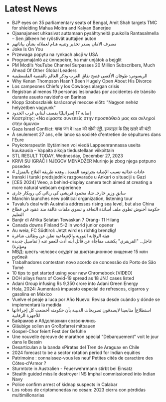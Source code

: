 # Latest News
-  BJP eyes on 35 parliamentary seats of Bengal, Amit Shah targets TMC for shielding Mahua Moitra and Kalyan Banerjee
-  Ojaanajaneet uhkasivat auttamaan pysähtyneitä puukolla Rantasalmella – Sen jälkeen he ryöstivät auttajien auton
-  مصرف الامان يصدر تحذير وتنبيه هـام لعملائه بشأن بياناتهم
-  Joke Is On You
-  Przewaga popytu na rynkach akcji w USA
-  Programajánló az ünnepekre, ha már unjátok a bejglit
-  PM Modi’s YouTube Channel Surpasses 20 Million Subscribers, Much Ahead Of Other Global Leaders
-  الريسوني: طوفان الأقصى فضح نفاق الغرب وذكر العالم بالقضية الفلسطينية
-  Why Kenan Thompson Hasn't Been Hugely Open About His Divorce
-  Los campeones Chiefs y los Cowboys alargan crisis
-  Registran al menos 19 personas lesionadas por accidentes de tránsito durante asueto navideño en Barinas
-  Klopp Szoboszlaiék karácsonyi meccse előtt: "Nagyon nehéz helyzetben vagyunk"
-  إصابة 17 إسرائيليًا بقصف لبناني قرب الحدود
-  Καστρίτης: «Να είμαστε συνεπείς στην προσπάθειά μας και σκληροί στην άμυνα»
-  Gaza Israel Conflict: गाजा जंग में Iran की सीधी एंट्री..इजराइल के लिए खतरे की घंटी
-  À seulement 27 ans, elle lance sa société d'entretien de sépultures dans l'Eure
-  Psykoterapeutin löytäminen voi viedä Lappeenrannassa useita kuukausia – Vapaita aikoja tiedustellaan viikoittain
-  STL RESULT TODAY, Wednesday, December 27, 2023
-  KRIVI SU IGRAČ I NJEGOV MENADŽER Murinjo je zbog njega potpuno posedeo
-  4 عادات غذائية تسبب الإصابة بجرثومة المعدة.. وهذه طريقة العلاج بالمنزل
-  Iranski i turski predsjednik razgovaraće u Ankari o situaciji u Gazi
-  [CES 2024] Veeo, a behind-display camera tech aimed at creating a more natural webcam experience
-  سابق وزیر خارجہ شاہ محمود قریشی کی رہائی کی روبکار جاری
-  Manchin launches new political organization, listening tour
-  Tuvalu’s deal with Australia addresses rising sea level, but also China
-  حكومة أخنوش تطوي ملف أساتذة التعاقد و تسوي ملفات عالقة منذ عقود في قطاع التعليم
-  Banjir di Afrika Selatan Tewaskan 7 Orang- 11 Hilang
-  Canada downs Finland 5-2 in world junior opener
-  Au weia, FC Südtirol: Jetzt wird es richtig brenzlig!
-  هيئة الرقابة النووية والإشعاعية تعلن عن وظائف شاغرة
-  عاجل.. "القريقري" يكشف مفاجأة عن قاتل ابنه أدت للعفو عنه ( تفاصيل جديدة ومؤثرة)
-  МВД: шесть человек осудят за дистанционное хищение 15 млн рублей
-  Trabalhadores contestam novo acordo de concessão do Porto de São Tomé
-  10 tips to get started using your new Chromebook [VIDEO]
-  DOH allays fears of Covid-19 spread as 18 JN.1 cases listed
-  Adani Group infusing Rs 9,350 crore into Adani Green Energy
-  Hola, 2024: Aumentará impuesto especial de refrescos, cigarros y gasolina en México
-  Vuelve el peaje a luca por Año Nuevo: Revisa desde cuándo y dónde se implementará la medida
-  استطلاع| متابعينا لايصدقون تصريحات الدبيبة بأن حكومته أخضعت كل إجراءاتها للأجهزة الرقابية
-  Байрамов и Абдоллахиан созвонились
-  Gläubige sollen an Großpfarrei mitbauen
-  Gospel-Chor feiert Fest der Gefühle
-  Une nouvelle épreuve de marathon spécial "Débarquement" voit le jour dans le Bessin
-  Desarticulan a la banda «Piratas del Tren de Aragua» en Chile
-  2024 forecast to be a sector rotation period for Indian equities
-  Patrimoine : connaissez-vous les neuf Petites cités de caractère des Côtes-d'Armor ?
-  Sturmtote in Australien - Feuerwehrmann stirbt bei Einsatz
-  Stealth guided missile destroyer INS Imphal commissioned into Indian Navy
-  Police confirm arrest of kidnap suspects in Calabar
-  Los robos de criptomonedas no cesan: 2023 cierra con pérdidas multimillonarias
